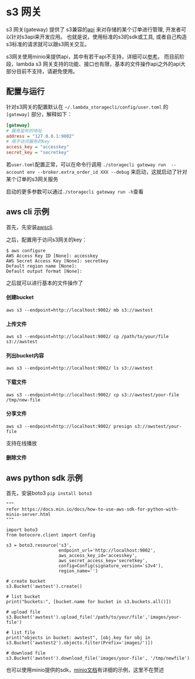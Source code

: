 # s3 网关

s3 网关(gateway) 提供了 s3兼容的[api](https://docs.aws.amazon.com/AmazonS3/latest/API/Welcome.html) 来对存储的某个订单进行管理, 开发者可以针对s3api来开发应用。
也就是说，使用标准的s3的sdk或工具, 或者自己构造s3标准的请求就可以跟s3网关交互。

s3网关使用minio来提供api，其中有若干api不支持，详细可以[参考](https://github.com/minio/minio/blob/master/docs/minio-limits.md#list-of-amazon-s3-apis-not-supported-on-minio)。
而目前阶段，lambda s3 网关支持的功能、接口也有限，基本的文件操作api之外的api大部分目前不支持，请避免使用。


## 配置与运行

针对s3网关的配置默认在 `~/.lambda_storagecli/config/user.toml` 的 `[gateway]` 部分，解释如下：
```ini
[gateway]
# 服务监听的地址
address = "127.0.0.1:9002"
# 用于访问服务的key
access_key = "accesskey"
secret_key = "secretkey"
```

若`user.toml`配置正常，可以在命令行调用 `./storagecli gateway run  --account env --broker.extra_order_id XXX --debug` 来启动，这就启动了针对某个订单的s3网关服务

启动的更多参数可以通过`./storagecli gateway run -h`查看

## aws cli 示例

首先，先安装[awscli](https://docs.aws.amazon.com/cli/latest/userguide/installing.html).

之后，配置用于访问s3网关的key：
```
$ aws configure
AWS Access Key ID [None]: accesskey
AWS Secret Access Key [None]: secretkey
Default region name [None]:
Default output format [None]:
```

之后就可以进行基本的文件操作了

#### 创建bucket

`aws s3 --endpoint=http://localhost:9002/ mb s3://awstest`

#### 上传文件

`aws s3 --endpoint=http://localhost:9002/ cp /path/to/your/file s3://awstest`

#### 列出bucket内容

`aws s3 --endpoint=http://localhost:9002/ ls s3://awstest`

#### 下载文件

`aws s3 --endpoint=http://localhost:9002/ cp s3://awstest/your-file /tmp/new-file`

#### 分享文件

`aws s3 --endpoint=http://localhost:9002/ presign s3://awstest/your-file`

支持在线播放

#### 删除文件


## aws python sdk 示例

首先，安装boto3 `pip install boto3`

```python3
"""
refer https://docs.min.io/docs/how-to-use-aws-sdk-for-python-with-minio-server.html
"""

import boto3
from botocore.client import Config

s3 = boto3.resource('s3',
                    endpoint_url='http://localhost:9002',
                    aws_access_key_id='accesskey',
                    aws_secret_access_key='secretkey',
                    config=Config(signature_version='s3v4'),
                    region_name='')

# create bucket
s3.Bucket('awstest').create()

# list bucket
print("buckets:", [bucket.name for bucket in s3.buckets.all()])

# upload file
s3.Bucket('awstest').upload_file('/path/to/your/file','images/your-file')

# list file
print("objects in bucket: awstest", [obj.key for obj in s3.Bucket('awstest2').objects.filter(Prefix='images/')])

# download file
s3.Bucket('awstest').download_file('images/your-file', '/tmp/newfile')
```



也可以使用minio提供的sdk，[minio文档](https://docs.min.io/docs/python-client-quickstart-guide)有详细的示例，这里不在赘述

